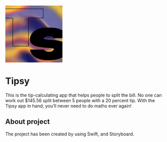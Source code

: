 ![App Banner](Tipsy/Assets.xcassets/AppIcon.appiconset/180.png)

#  Tipsy

This is the tip-calculating app that helps people to split the bill. No one can work out $145.56 split between 5 people with a 20 percent tip. With the Tipsy app in hand, you’ll never need to do maths ever again!





## About project

The project has been created by using Swift, and Storyboard.
